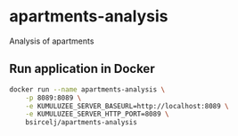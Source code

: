 # apartments-analysis
Analysis of apartments
## Run application in Docker


```bash
docker run --name apartments-analysis \
    -p 8089:8089 \
    -e KUMULUZEE_SERVER_BASEURL=http://localhost:8089 \
    -e KUMULUZEE_SERVER_HTTP_PORT=8089 \
    bsircelj/apartments-analysis
```
